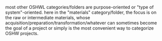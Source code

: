 most other OSHWL categories/folders are purpose-oriented or "type of system"-oriented.
here in the "materials" category/folder, the focus is on the raw or intermediate materials, whose acquisition/preparation/transformation/whatever can sometimes become the goal of a project or simply is the most convenient way to categorize OSHW projects.
